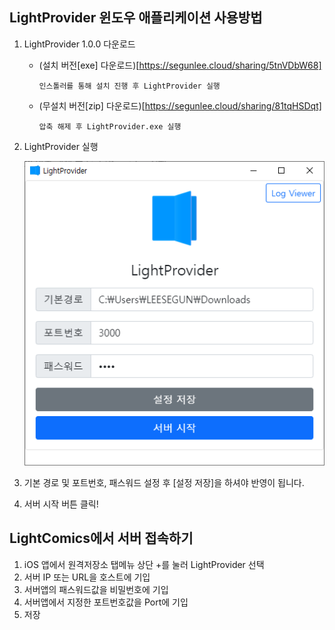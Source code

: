 ## LightProvider 윈도우 애플리케이션 사용방법

1. LightProvider 1.0.0 다운로드
    * (설치 버전[exe] 다운로드)[https://segunlee.cloud/sharing/5tnVDbW68]
    
        ```
        인스톨러를 통해 설치 진행 후 LightProvider 실행
        ```
    
    * (무설치 버전[zip] 다운로드)[https://segunlee.cloud/sharing/81tqHSDqt]
    
        ```
        압축 해제 후 LightProvider.exe 실행
        ```
    
2. LightProvider 실행

    ![image-20210401214455376](README_win/image-20210401214455376.png)

3. 기본 경로 및 포트번호, 패스워드 설정 후 [설정 저장]을 하셔야 반영이 됩니다.

4. 서버 시작 버튼 클릭!





## LightComics에서 서버 접속하기

1. iOS 앱에서 원격저장소 탭메뉴 상단 +를 눌러 LightProvider 선택
2. 서버 IP 또는 URL을 호스트에 기입
3. 서버앱의 패스워드값을 비밀번호에 기입
4. 서버앱에서 지정한 포트번호값을 Port에 기입
5. 저장
